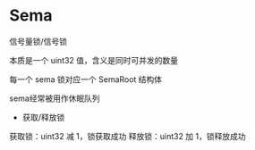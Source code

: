 # Sema


信号量锁/信号锁

本质是一个 uint32 值，含义是同时可并发的数量

每一个 sema 锁对应一个 SemaRoot 结构体


sema经常被用作休眠队列


* 获取/释放锁

获取锁：uint32 减 1，锁获取成功
释放锁：uint32 加 1，锁释放成功
